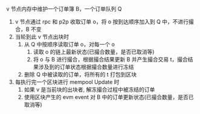 
v 节点内存中维护一个订单簿 B，一个订单队列 Q

1. v 节点通过 rpc 和 p2p 收取订单 o，将 o 按到达顺序加入到 Q 中，不进行撮合，B 不变
2. 当轮到此 v 节点出块时
   1. 从 Q 中按顺序读取订单 o，对每一个 o
      1. 读取 o 的链上最新状态(已撮合数量，是否已取消等)
      2. 将 o 与 B 进行撮合，根据撮合结果更新 B 并产生撮合交易 t，撮合结果涉及到的订单状态根据撮合数量进行冻结
   2. 删除 Q 中被读取的订单，将所有的 t 打包到区块
3. 每执行完一个区块进行 mempool Update 时
   1. 如果 v 是当前块的出块者, 解冻撮合过程中被冻结的订单
   2. 使用区块产生的 evm event 对 B 中的订单更新状态(已撮合数量，是否已取消等)




